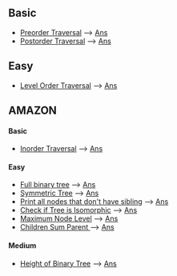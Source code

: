 ## Basic
* [Preorder Traversal](https://practice.geeksforgeeks.org/problems/preorder-traversal/1/?track=DSA-Foundation-Tree&batchId=238#) --> [Ans](/tree/preorder.cpp)
* [Postorder Traversal](https://practice.geeksforgeeks.org/problems/postorder-traversal/0/?track=DSA-Foundation-Tree&batchId=238) --> [Ans](/tree/postorder.cpp)

## Easy 
* [Level Order Traversal](https://practice.geeksforgeeks.org/problems/level-order-traversal/0/?track=DSA-Foundation-Tree&batchId=238#) --> [Ans](/tree/levelorder.cpp)

## AMAZON
#### Basic
* [Inorder Traversal](https://practice.geeksforgeeks.org/problems/inorder-traversal/1/?track=amazon-trees&batchId=192#) --> [Ans](/tree/inorder.cpp) 

#### Easy
* [Full binary tree](https://practice.geeksforgeeks.org/problems/full-binary-tree/0/?track=amazon-trees&batchId=192#) --> [Ans](/tree/full_binary.cpp)
* [Symmetric Tree](https://practice.geeksforgeeks.org/problems/symmetric-tree/1/?track=amazon-trees&batchId=192) --> [Ans](/tree/symmetric.cpp)
* [ Print all nodes that don't have sibling](https://practice.geeksforgeeks.org/problems/print-all-nodes-that-dont-have-sibling/0/?track=amazon-trees&batchId=192#) --> [Ans](/tree/sibcheck.cpp)
* [Check if Tree is Isomorphic](https://practice.geeksforgeeks.org/problems/check-if-tree-is-isomorphic/0/?track=amazon-trees&batchId=192#) --> [Ans](/tree/isomorphic.cpp)
* [Maximum Node Level](https://practice.geeksforgeeks.org/problems/maximum-node-level/0/?track=amazon-trees&batchId=192) --> [Ans](/tree/max_node_level.cpp)
* [Children Sum Parent ](https://practice.geeksforgeeks.org/problems/children-sum-parent/0/?track=amazon-trees&batchId=192#) --> [Ans](/tree/childsum.cpp)

#### Medium
* [Height of Binary Tree](https://practice.geeksforgeeks.org/problems/height-of-binary-tree/0/?track=amazon-trees&batchId=192#) --> [Ans](/tree/height.cpp)
